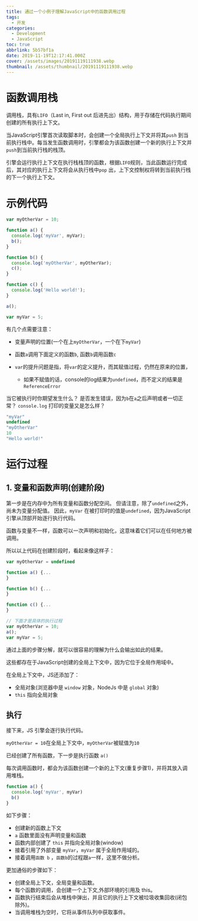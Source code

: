 ```yaml
---
title: 通过一个小例子理解JavaScript中的函数调用过程
tags:
  - 开发
categories:
  - Development
  - JavaScript
toc: true
abbrlink: 5b57bf1a
date: 2019-11-19T12:17:41.000Z
cover: /assets/images/20191119111938.webp
thumbnail: /assets/thumbnail/20191119111938.webp
---
```


# 函数调用栈

调用栈，具有`LIFO`（Last in, First out 后进先出）结构，用于存储在代码执行期间创建的所有执行上下文。

当JavaScript引擎首次读取脚本时，会创建一个全局执行上下文并将其`push`
到当前执行栈中。每当发生函数调用时，引擎都会为该函数创建一个新的执行上下文并`push`到当前执行栈的栈顶。

引擎会运行执行上下文在执行栈栈顶的函数，根据`LIFO`规则，当此函数运行完成后，其对应的执行上下文将会从执行栈中`pop`
出，上下文控制权将转到当前执行栈的下一个执行上下文。

<!-- more -->

# 示例代码

```js
var myOtherVar = 10;

function a() {
  console.log('myVar', myVar);
  b();
}

function b() {
  console.log('myOtherVar', myOtherVar);
  c();
}

function c() {
  console.log('Hello world!');
}

a();

var myVar = 5;
```

有几个点需要注意：

- 变量声明的位置(一个在上`myOtherVar`，一个在下`myVar`)

- 函数`a`调用下面定义的函数`b`, 函数`b`调用函数`c`

- `var`的提升问题是指，将`var`的定义提升，而其赋值过程，仍然在原来的位置，

    - 如果不赋值的话，console的log结果为`undefined`，而不定义的结果是`ReferenceError`

当它被执行时你期望发生什么？ 是否发生错误，因为`b`在`a`之后声明或者一切正常？ `console.log` 打印的变量又是怎么样？

```js
"myVar"
undefined
"myOtherVar"
10
"Hello world!"
```

# 运行过程

## 1. 变量和函数声明(创建阶段)

第一步是在内存中为所有变量和函数分配空间。 但请注意，除了`undefined`之外，尚未为变量分配值。 因此，`myVar`
在被打印时的值是`undefined`，因为JavaScript引擎从顶部开始逐行执行代码。

函数与变量不一样，函数可以一次声明和初始化，这意味着它们可以在任何地方被调用。

所以以上代码在创建阶段时，看起来像这样子：

```js
var myOtherVar = undefined

function a() {...
}

function b() {...
}

function c() {...
}

// 下面才是具体的执行过程  
var myOtherVar = 10;
a();
var myVar = 5;
```

通过上面的步骤分解，就可以很容易的理解为什么会输出如此的结果。

这些都存在于JavaScript创建的全局上下文中，因为它位于全局作用域中。

在全局上下文中，JS还添加了：

- 全局对象(浏览器中是 `window` 对象，NodeJs 中是 `global` 对象)
- `this` 指向全局对象

## 执行

接下来，JS 引擎会逐行执行代码。

`myOtherVar = 10`在全局上下文中，`myOtherVar`被赋值为`10`

已经创建了所有函数，下一步是执行函数 `a()`

每次调用函数时，都会为该函数创建一个新的上下文(重复步骤1)，并将其放入调用堆栈。

```js
function a() {
  console.log('myVar', myVar)
  b()
}
```

如下步骤：

- 创建新的函数上下文
- `a` 函数里面没有声明变量和函数
- 函数内部创建了 `this` 并指向全局对象(window)
- 接着引用了外部变量 `myVar`，`myVar` 属于全局作用域的。
- 接着调用`函数 b` ，`函数b`的过程跟`a`一样，这里不做分析。

更加通俗的步骤如下：

- 创建全局上下文，全局变量和函数。
- 每个函数的调用，会创建一个上下文,外部环境的引用及 this。
- 函数执行结束后会从堆栈中弹出，并且它的执行上下文被垃圾收集回收(闭包除外)。
- 当调用堆栈为空时，它将从事件队列中获取事件。
